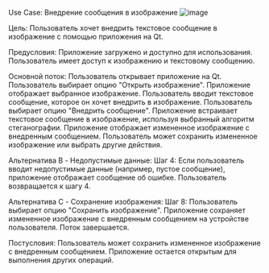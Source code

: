 Use Case: Внедрение сообщения в изображение
![image](https://github.com/mr1veroun/Qt_prom/assets/81527762/b05fbb04-5720-4dbd-8b8a-f5c0c5608ab9)



Цель:
Пользователь хочет внедрить текстовое сообщение в изображение с помощью приложения на Qt.

Предусловия:
Приложение загружено и доступно для использования.
Пользователь имеет доступ к изображению и текстовому сообщению.

Основной поток:
Пользователь открывает приложение на Qt.
Пользователь выбирает опцию "Открыть изображение".
Приложение отображает выбранное изображение.
Пользователь вводит текстовое сообщение, которое он хочет внедрить в изображение.
Пользователь выбирает опцию "Внедрить сообщение".
Приложение встраивает текстовое сообщение в изображение, используя выбранный алгоритм стеганографии.
Приложение отображает измененное изображение с внедренным сообщением.
Пользователь может сохранить измененное изображение или выбрать другие действия.

Альтернатива B - Недопустимые данные:
Шаг 4: Если пользователь вводит недопустимые данные (например, пустое сообщение), приложение отображает сообщение об ошибке.
Пользователь возвращается к шагу 4.

Альтернатива C - Сохранение изображения:
Шаг 8: Пользователь выбирает опцию "Сохранить изображение".
Приложение сохраняет измененное изображение с внедренным сообщением на устройстве пользователя.
Поток завершается.

Постусловия:
Пользователь может сохранить измененное изображение с внедренным сообщением.
Приложение остается открытым для выполнения других операций.
